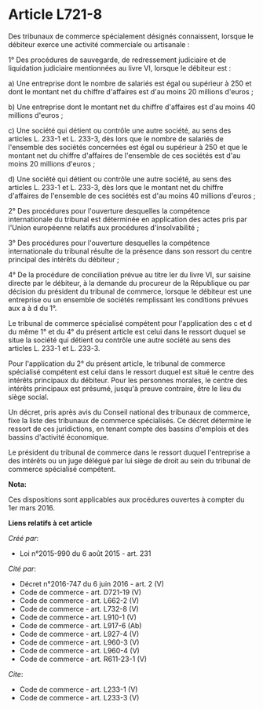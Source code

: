 # Article L721-8

Des tribunaux de commerce spécialement désignés connaissent, lorsque le débiteur exerce une activité commerciale ou
artisanale : 

1° Des procédures de sauvegarde, de redressement judiciaire et de liquidation judiciaire mentionnées au livre VI, lorsque le
débiteur est : 

a) Une entreprise dont le nombre de salariés est égal ou supérieur à 250 et dont le montant net du chiffre d'affaires est
d'au moins 20 millions d'euros ; 

b) Une entreprise dont le montant net du chiffre d'affaires est d'au moins 40 millions d'euros ; 

c) Une société qui détient ou contrôle une autre société, au sens des articles L. 233-1 et L. 233-3, dès lors que le nombre
de salariés de l'ensemble des sociétés concernées est égal ou supérieur à 250 et que le montant net du chiffre d'affaires de
l'ensemble de ces sociétés est d'au moins 20 millions d'euros ; 

d) Une société qui détient ou contrôle une autre société, au sens des articles L. 233-1 et L. 233-3, dès lors que le montant
net du chiffre d'affaires de l'ensemble de ces sociétés est d'au moins 40 millions d'euros ; 

2° Des procédures pour l'ouverture desquelles la compétence internationale du tribunal est déterminée en application des
actes pris par l'Union européenne relatifs aux procédures d'insolvabilité ; 

3° Des procédures pour l'ouverture desquelles la compétence internationale du tribunal résulte de la présence dans son
ressort du centre principal des intérêts du débiteur ; 

4° De la procédure de conciliation prévue au titre Ier du livre VI, sur saisine directe par le débiteur, à la demande du
procureur de la République ou par décision du président du tribunal de commerce, lorsque le débiteur est une entreprise ou un
ensemble de sociétés remplissant les conditions prévues aux a à d du 1°. 

Le tribunal de commerce spécialisé compétent pour l'application des c et d du même 1° et du 4° du présent article est celui
dans le ressort duquel se situe la société qui détient ou contrôle une autre société au sens des articles L. 233-1 et L.
233-3. 

Pour l'application du 2° du présent article, le tribunal de commerce spécialisé compétent est celui dans le ressort duquel
est situé le centre des intérêts principaux du débiteur. Pour les personnes morales, le centre des intérêts principaux est
présumé, jusqu'à preuve contraire, être le lieu du siège social. 

Un décret, pris après avis du Conseil national des tribunaux de commerce, fixe la liste des tribunaux de commerce
spécialisés. Ce décret détermine le ressort de ces juridictions, en tenant compte des bassins d'emplois et des bassins
d'activité économique. 

Le président du tribunal de commerce dans le ressort duquel l'entreprise a des intérêts ou un juge délégué par lui siège de
droit au sein du tribunal de commerce spécialisé compétent.

**Nota:**

Ces dispositions sont applicables aux procédures ouvertes à compter du 1er mars 2016.

**Liens relatifs à cet article**

_Créé par_:

  - Loi n°2015-990 du 6 août 2015 - art. 231

_Cité par_:

  - Décret n°2016-747 du 6 juin 2016 - art. 2 (V)
  - Code de commerce - art. D721-19 (V)
  - Code de commerce - art. L662-2 (V)
  - Code de commerce - art. L732-8 (V)
  - Code de commerce - art. L910-1 (V)
  - Code de commerce - art. L917-6 (Ab)
  - Code de commerce - art. L927-4 (V)
  - Code de commerce - art. L960-3 (V)
  - Code de commerce - art. L960-4 (V)
  - Code de commerce - art. R611-23-1 (V)

_Cite_:

  - Code de commerce - art. L233-1 (V)
  - Code de commerce - art. L233-3 (V)
